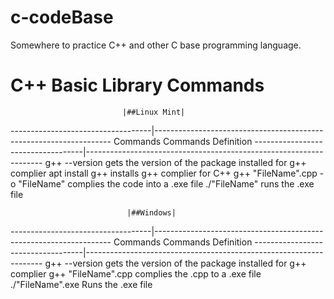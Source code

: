 # c-codeBase
Somewhere to practice C++ and other C base programming language.


# C++ Basic Library Commands
	    		       			
	                         |##Linux Mint|
-----------------------------------|-------------------------------------------------------------------
             Commands                   		        Commands Definition
-----------------------------------|-------------------------------------------------------------------
g++ --version     			            gets the version of the package installed for g++ complier
apt install g++   			            installs g++ complier for C++ 
g++ "FileName".cpp -o "FileName"        complies the code into a .exe file
./"FileName"                            runs the .exe file

			                  |##Windows|
-----------------------------------|-------------------------------------------------------------------
             Commands                                   Commands Definition
-----------------------------------|-------------------------------------------------------------------
g++ --version                           gets the version of the package installed for g++ complier
g++ "FileName".cpp			            complies the .cpp to a .exe file
./"FileName".exe				        Runs the .exe file 
